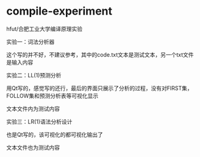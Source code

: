 # compile-experiment
hfut/合肥工业大学编译原理实验

实验一：词法分析器

  这个写的并不好，不建议参考，其中的code.txt文本是测试文本，另一个txt文件是输入内容

实验二：LL(1)预测分析

  用Qt写的，感觉写的还行，最后的界面只展示了分析的过程，没有对FIRST集，FOLLOW集和预测分析表等可视化显示
  
  文本文件内为测试内容

实验三：LR(1)语法分析设计

  也是Qt写的，该可视化的都可视化输出了
  
  文本文件也为测试内容
